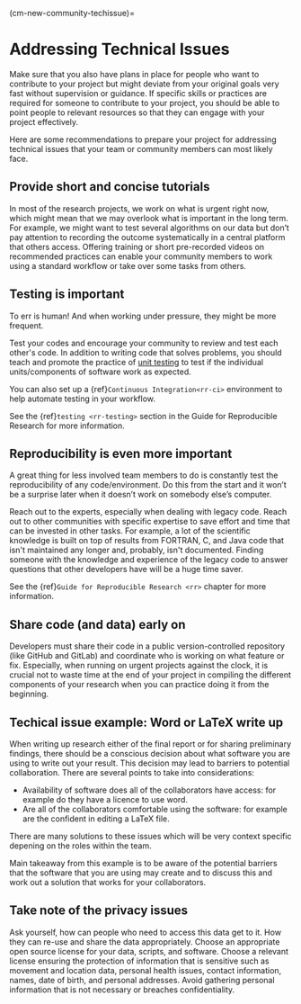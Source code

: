 (cm-new-community-techissue)=
# Addressing Technical Issues

Make sure that you also have plans in place for people who want to contribute to your project but might deviate from your original goals very fast without supervision or guidance.
If specific skills or practices are required for someone to contribute to your project, you should be able to point people to relevant resources so that they can engage with your project effectively.

Here are some recommendations to prepare your project for addressing technical issues that your team or community members can most likely face.

## Provide short and concise tutorials

In most of the research projects, we work on what is urgent right now, which might mean that we may overlook what is important in the long term.
For example, we might want to test several algorithms on our data but don’t pay attention to recording the outcome systematically in a central platform that others access.
Offering training or short pre-recorded videos on recommended practices can enable your community members to work using a standard workflow or take over some tasks from others.

## Testing is important

To err is human! And when working under pressure, they might be more frequent.

Test your codes and encourage your community to review and test each other's code.
In addition to writing code that solves problems, you should teach and promote the practice of [unit testing](http://softwaretestingfundamentals.com/unit-testing/) to test if the individual units/components of software work as expected.

You can also set up a {ref}`Continuous Integration<rr-ci>` environment to help automate testing in your workflow.

See the {ref}`testing <rr-testing>` section in the Guide for Reproducible Research for more information.

## Reproducibility is even more important

A great thing for less involved team members to do is constantly test the reproducibility of any code/environment.
Do this from the start and it won’t be a surprise later when it doesn’t work on somebody else’s computer.

Reach out to the experts, especially when dealing with legacy code.
Reach out to other communities with specific expertise to save effort and time that can be invested in other tasks. For example, a lot of the scientific knowledge is built on top of results from FORTRAN, C, and Java code that isn't maintained any longer and, probably, isn't documented. Finding someone with the knowledge and experience of the legacy code to answer questions that other developers have will be a huge time saver.

See the {ref}`Guide for Reproducible Research <rr>` chapter for more information.

## Share code (and data) early on

Developers must share their code in a public version-controlled repository (like GitHub and GitLab) and coordinate who is working on what feature or fix.
Especially, when running on urgent projects against the clock, it is crucial not to waste time at the end of your project in compiling the different components of your research when you can practice doing it from the beginning.


## Techical issue example: Word or LaTeX write up
When writing up research either of the final report or for sharing preliminary findings, there should be a conscious decision about what software you are using to write out your result. This decision may lead to barriers to potential collaboration. There are several points to take into considerations:
* Availability of software does all of the collaborators have access: for example do they have a licence to use word.
* Are all of the collaborators comfortable using the software: for example are the confident in editing a LaTeX file.

There are many solutions to these issues which will be very context specific depening on the roles within the team.

Main takeaway from this example is to be aware of the potential barriers that the software that you are using may create and to discuss this and work out a solution that works for your collaborators.


## Take note of the privacy issues

Ask yourself, how can people who need to access this data get to it.
How they can re-use and share the data appropriately.
Choose an appropriate open source license for your data, scripts, and software.
Choose a relevant license ensuring the protection of information that is sensitive such as movement and location data, personal health issues, contact information, names, date of birth, and personal addresses.
Avoid gathering personal information that is not necessary or breaches confidentiality.

